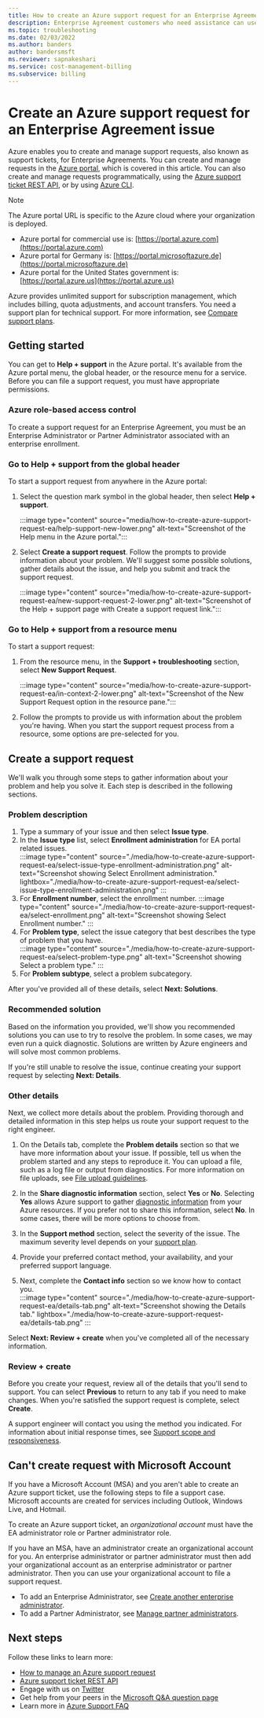 ```yaml
---
title: How to create an Azure support request for an Enterprise Agreement issue
description: Enterprise Agreement customers who need assistance can use the Azure portal to find self-service solutions and to create and manage support requests.
ms.topic: troubleshooting
ms.date: 02/03/2022
ms.author: banders
author: bandersmsft
ms.reviewer: sapnakeshari
ms.service: cost-management-billing
ms.subservice: billing
---
```


# Create an Azure support request for an Enterprise Agreement issue

Azure enables you to create and manage support requests, also known as support tickets, for Enterprise Agreements. You can create and manage requests in the [Azure portal](https://portal.azure.com), which is covered in this article. You can also create and manage requests programmatically, using the [Azure support ticket REST API](/rest/api/support), or by using [Azure CLI](/cli/azure/azure-cli-support-request).

> [!NOTE]
> The Azure portal URL is specific to the Azure cloud where your organization is deployed.
>
>- Azure portal for commercial use is: [https://portal.azure.com](https://portal.azure.com)
>- Azure portal for Germany is: [https://portal.microsoftazure.de](https://portal.microsoftazure.de)
>- Azure portal for the United States government is: [https://portal.azure.us](https://portal.azure.us)

Azure provides unlimited support for subscription management, which includes billing, quota adjustments, and account transfers. You need a support plan for technical support. For more information, see [Compare support plans](https://azure.microsoft.com/support/plans).

## Getting started

You can get to **Help + support** in the Azure portal. It's available from the Azure portal menu, the global header, or the resource menu for a service. Before you can file a support request, you must have appropriate permissions.

### Azure role-based access control

To create a support request for an Enterprise Agreement, you must be an Enterprise Administrator or Partner Administrator associated with an enterprise enrollment. 

### Go to Help + support from the global header

To start a support request from anywhere in the Azure portal:

1. Select the question mark symbol in the global header, then select **Help + support**.

   :::image type="content" source="media/how-to-create-azure-support-request-ea/help-support-new-lower.png" alt-text="Screenshot of the Help menu in the Azure portal.":::

1. Select **Create a support request**. Follow the prompts to provide information about your problem. We'll suggest some possible solutions, gather details about the issue, and help you submit and track the support request.

   :::image type="content" source="media/how-to-create-azure-support-request-ea/new-support-request-2-lower.png" alt-text="Screenshot of the Help + support page with Create a support request link.":::

### Go to Help + support from a resource menu

To start a support request:

1. From the resource menu, in the **Support + troubleshooting** section, select **New Support Request**.

   :::image type="content" source="media/how-to-create-azure-support-request-ea/in-context-2-lower.png" alt-text="Screenshot of the New Support Request option in the resource pane.":::

1. Follow the prompts to provide us with information about the problem you're having. When you start the support request process from a resource, some options are pre-selected for you.

## Create a support request

We'll walk you through some steps to gather information about your problem and help you solve it. Each step is described in the following sections.

### Problem description

1. Type a summary of your issue and then select **Issue type**. 
1. In the **Issue type** list, select **Enrollment administration** for EA portal related issues.  
    :::image type="content" source="./media/how-to-create-azure-support-request-ea/select-issue-type-enrollment-administration.png" alt-text="Screenshot showing Select Enrollment administration." lightbox="./media/how-to-create-azure-support-request-ea/select-issue-type-enrollment-administration.png" :::
1. For **Enrollment number**, select the enrollment number. 
    :::image type="content" source="./media/how-to-create-azure-support-request-ea/select-enrollment.png" alt-text="Screenshot showing Select Enrollment number." :::
1. For **Problem type**, select the issue category that best describes the type of problem that you have.  
    :::image type="content" source="./media/how-to-create-azure-support-request-ea/select-problem-type.png" alt-text="Screenshot showing Select a problem type." :::
1. For **Problem subtype**, select a problem subcategory. 

After you've provided all of these details, select **Next: Solutions**.

### Recommended solution

Based on the information you provided, we'll show you recommended solutions you can use to try to resolve the problem. In some cases, we may even run a quick diagnostic. Solutions are written by Azure engineers and will solve most common problems.

If you're still unable to resolve the issue, continue creating your support request by selecting **Next: Details**.

### Other details

Next, we collect more details about the problem. Providing thorough and detailed information in this step helps us route your support request to the right engineer.

1. On the Details tab, complete the **Problem details** section so that we have more information about your issue. If possible, tell us when the problem started and any steps to reproduce it. You can upload a file, such as a log file or output from diagnostics. For more information on file uploads, see [File upload guidelines](../../azure-portal/supportability/how-to-manage-azure-support-request.md#file-upload-guidelines).

1. In the **Share diagnostic information** section, select **Yes** or **No**. Selecting **Yes** allows Azure support to gather [diagnostic information](https://azure.microsoft.com/support/legal/support-diagnostic-information-collection/) from your Azure resources. If you prefer not to share this information, select **No**. In some cases, there will be more options to choose from.

1. In the **Support method** section, select the severity of the issue. The maximum severity level depends on your [support plan](https://azure.microsoft.com/support/plans).

1. Provide your preferred contact method, your availability, and your preferred support language.

1. Next, complete the **Contact info** section so we know how to contact you.  
    :::image type="content" source="./media/how-to-create-azure-support-request-ea/details-tab.png" alt-text="Screenshot showing the Details tab." lightbox="./media/how-to-create-azure-support-request-ea/details-tab.png" :::

Select **Next: Review + create** when you've completed all of the necessary information.

### Review + create

Before you create your request, review all of the details that you'll send to support. You can select **Previous** to return to any tab if you need to make changes. When you're satisfied the support request is complete, select **Create**.

A support engineer will contact you using the method you indicated. For information about initial response times, see [Support scope and responsiveness](https://azure.microsoft.com/support/plans/response/).

## Can't create request with Microsoft Account

If you have a Microsoft Account (MSA) and you aren't able to create an Azure support ticket, use the following steps to file a support case. Microsoft accounts are created for services including Outlook, Windows Live, and Hotmail.

To create an Azure support ticket, an *organizational account* must have the EA administrator role or Partner administrator role.

If you have an MSA, have an administrator create an organizational account for you. An enterprise administrator or partner administrator must then add your organizational account as an enterprise administrator or partner administrator. Then you can use your organizational account to file a support request.

- To add an Enterprise Administrator, see [Create another enterprise administrator](ea-portal-administration.md#create-another-enterprise-administrator).
- To add a Partner Administrator, see [Manage partner administrators](ea-partner-portal-administration.md#manage-partner-administrators).

## Next steps

Follow these links to learn more:

* [How to manage an Azure support request](../../azure-portal/supportability/how-to-manage-azure-support-request.md)
* [Azure support ticket REST API](/rest/api/support)
* Engage with us on [Twitter](https://twitter.com/azuresupport)
* Get help from your peers in the [Microsoft Q&A question page](/answers/products/azure)
* Learn more in [Azure Support FAQ](https://azure.microsoft.com/support/faq)